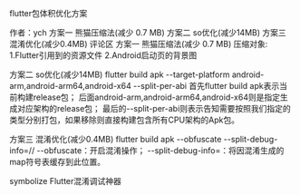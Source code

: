 flutter包体积优化方案

作者：ych
方案一 熊猫压缩法(减少 0.7 MB)
方案二 so优化(减少14MB)
方案三 混淆优化(减少0.4MB)
评论区
方案一 熊猫压缩法(减少 0.7 MB)
压缩对象: 1.Flutter引用到的资源文件 2.Android启动页的背景图

方案二 so优化(减少14MB)
flutter build apk --target-platform android-arm,android-arm64,android-x64 --split-per-abi
首先flutter build apk表示当前构建release包；
后面android-arm,android-arm64,android-x64则是指定生成对应架构的release包；
最后的--split-per-abi则表示告知需要按照我们指定的类型分别打包，如果移除则直接构建包含所有CPU架构的Apk包。

方案三 混淆优化(减少0.4MB)
flutter build apk --obfuscate --split-debug-info=//
--obfuscate：开启混淆操作；
--split-debug-info=：将因混淆生成的map符号表缓存到此位置。

symbolize Flutter混淆调试神器

